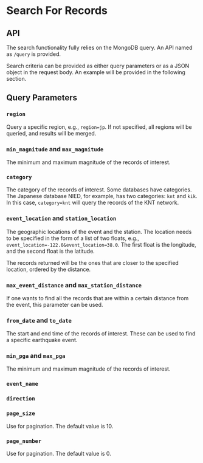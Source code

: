# Search For Records

## API

The search functionality fully relies on the MongoDB query. An API named as `/query` is provided.

Search criteria can be provided as either query parameters or as a JSON object in the request body. An example will
be provided in the following section.

## Query Parameters

### `region`

Query a specific region, e.g., `region=jp`. If not specified, all regions will be queried, and results will be merged.

### `min_magnitude` and `max_magnitude`

The minimum and maximum magnitude of the records of interest.

### `category`

The category of the records of interest. Some databases have categories. The Japanese database NIED, for
example, has two categories: `knt` and `kik`. In this case, `category=knt` will query the records of the KNT
network.

### `event_location` and `station_location`

The geographic locations of the event and the station. The location needs to be specified in the form of a list of
two floats, e.g., `event_location=-122.0&event_location=38.0`. The first float is the longitude, and the second
float is the latitude.

The records returned will be the ones that are closer to the specified location, ordered by the distance.

### `max_event_distance` and `max_station_distance`

If one wants to find all the records that are within a certain distance from the event, this parameter can be used.

### `from_date` and `to_date`

The start and end time of the records of interest. These can be used to find a specific earthquake event.

### `min_pga` and `max_pga`

The minimum and maximum magnitude of the records of interest.

### `event_name`

### `direction`

### `page_size`

Use for pagination. The default value is 10.

### `page_number`

Use for pagination. The default value is 0.
